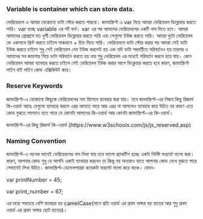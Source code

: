 ### Variable is container which can store data.

<p>ভেরিয়েবলে এ আমরা যেকোনো ডাটা স্টোর করতে পারবো। জাভাস্ক্রিপ্ট এ var দিয়ে আমরা ভেরিয়েবল ডিক্লেয়ার করতে পারি। var হচ্ছে variable এর শর্ট ফর্ম। var এর পর আমাদের ভেরিয়েবলের একটি নাম দিতে হবে। আমরা আমাদের প্রোগ্রামে যত খুশী ভেরিয়েবল ডিক্লেয়ার করতে পারি এবং সেগুলো ইউজ করতে পারি। আমরা দুটো ভেরিয়েবল কে একসাথে প্রিন্ট করতে চাইলে মাঝখানে + চিহ্ন দিতে পারি। ভেরিয়েবলে ডাটা স্টোর করার পর আমরা সেই ডাটা ইউজ করতে চাইলে শুধু সেই ভেরিয়েবল নেম ইউজ করলেই হয় এবং যদি ডাটা পরবর্তীতে পরিবর্তনও হয় তারপর ও আমাদের সব জায়গায় গিয়ে ডাটা পরিবর্তন করতে হয় নাহ শুধু ভেরিয়েবল এর মধ্যেই পরিবর্তন করলে হয়ে যায়। কোন ভেরিয়েবল আমরা ব্যাবহার করতে চাইলে সেই ভেরিয়েবল ইউজ করার আগে ডিক্লেয়ার করতে হবে কারণ, জাভাস্ক্রিপ্ট লাইন বাই লাইন কোড এক্সিকিউট করে।</p> 

### Reserve Keywords

<p>জাভাস্ক্রিপ্ট-এ যেকোনো কিছুকে ভেরিয়েবলের নাম হিসেবে ব্যাবহার করা যায়। তবে জাভাস্ক্রিপ্ট-এর নিজস্ব কিছু রিজার্ভ কি-ওয়ার্ড আছে যেগুলো ব্যাবহার করলে এরর আসতে পারে আর এরর না আসলেও ব্যাবহার করে উচিত নয় কারণ এতে কোড বুঝতে সমস্যাও হতে পারে যে কোনটা আমাদের কি-ওয়ার্ড আর কোনটা জাভাস্ক্রিপ্ট-এর কি-ওয়ার্ড। </p>
<p>জাভাস্ক্রিপ্ট-এর কিছু রিজার্ভ কি-ওয়ার্ড (https://www.w3schools.com/js/js_reserved.asp)</p>

### Naming Convention

<p>জাভাস্ক্রিপ্ট-এ অনেক ভাবেই ভেরিয়েবলের নাম লিখা যায় তবে ভালো প্র্যাকটিস হচ্ছে একটা নির্দিষ্ট ফরমেট ফলো করা। কারণ, আপনার কোড শুধু যে আপনি একাই ব্যাবহার করবেন তা কিন্তু নয় অন্যরাও যাতে আপনার কোড দেখে বুঝতে পারে সেভাবেই লিখা উচিত। জাভাস্ক্রিপ্ট-ডেভেলপাররা কয়েকটা ফরমেট ফলো করে থাকে। যেমন-</p> 
<p>var printNumber = 45;</p>
<p>var print_number = 67;</p>

<p>এর মধ্যে সবচেয়ে বেশি ব্যাবহার হয় camelCase(মানে প্রতি ওয়ার্ড এর প্রথম অক্ষর বড় হাতের আর শুধু প্রথম ওয়ার্ড এর প্রথম অক্ষর ছোট হাতের)।</p> 